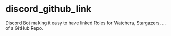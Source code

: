 # discord_github_link
Discord Bot making it easy to have linked Roles for Watchers, Stargazers, ... of a GitHub Repo.
